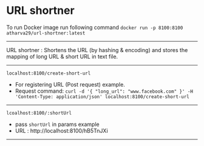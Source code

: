 # URL shortner 

To run Docker image run following command
`docker run -p 8100:8100 atharva29/url-shortner:latest`

--- 

URL shortner : Shortens the URL (by hashing & encoding) and stores the mapping of long URL & short URL in text file.

---
`localhost:8100/create-short-url`  
- For registering URL (Post request) example.
- Request command: `curl -d '{ "long_url": "www.facebook.com" }' -H 'Content-Type: application/json' localhost:8100/create-short-url`
---
`lcoalhost:8100/:shortUrl`
- pass `shortUrl` in params
example
- URL : http://localhost:8100/hB5TnJXi
---
